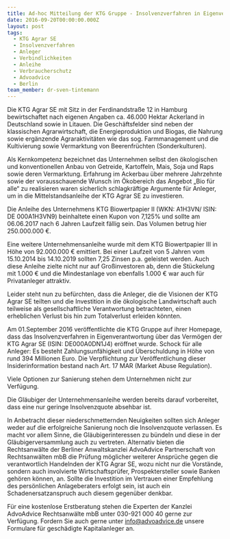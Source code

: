 ```yaml
---
title: Ad-hoc Mitteilung der KTG Gruppe - Insolvenzverfahren in Eigenverwaltung für die KTG Agrar SE eröffnet
date: 2016-09-20T00:00:00.000Z
layout: post
tags:
  - KTG Agrar SE
  - Insolvenzverfahren
  - Anleger
  - Verbindlichkeiten
  - Anleihe
  - Verbraucherschutz
  - Advoadvice
  - Berlin
team_member: dr-sven-tintemann
---
```



Die KTG Agrar SE mit Sitz in der Ferdinandstra&szlig;e 12 in Hamburg bewirtschaftet nach eigenen Angaben ca. 46.000 Hektar Ackerland in Deutschland sowie in Litauen. Die Gesch&auml;ftsfelder sind neben der klassischen Agrarwirtschaft, die Energieproduktion und Biogas, die Nahrung sowie erg&auml;nzende Agraraktivit&auml;ten wie das sog. Farmmanagement und die Kultivierung sowie Vermarktung von Beerenfr&uuml;chten (Sonderkulturen).

Als Kernkompetenz bezeichnet das Unternehmen selbst den &ouml;kologischen und konventionellen Anbau von Getreide, Kartoffeln, Mais, Soja und Raps sowie deren Vermarktung. Erfahrung im Ackerbau &uuml;ber mehrere Jahrzehnte sowie der vorausschauende Wunsch im &Ouml;kobereich das Angebot „Bio f&uuml;r alle“ zu realisieren waren sicherlich schlagkr&auml;ftige Argumente f&uuml;r Anleger, um in die Mittelstandsanleihe der KTG Agrar SE zu investieren.

Die Anleihe des Unternehmens KTG Biowertpapier II (WKN: A1H3VN/ ISIN: DE 000A1H3VN9) beinhaltete einen Kupon von 7,125% und sollte am 06.06.2017 nach 6 Jahren Laufzeit f&auml;llig sein. Das Volumen betrug hier 250.000.000 €.

Eine weitere Unternehmensanleihe wurde mit dem KTG Biowertpapier III in H&ouml;he von 92.000.000 € emittiert. Bei einer Laufzeit von 5 Jahren vom 15.10.2014 bis 14.10.2019 sollten 7,25 Zinsen p.a. geleistet werden. Auch diese Anleihe zielte nicht nur auf Gro&szlig;investoren ab, denn die St&uuml;ckelung mit 1.000 € und die Mindestanlage von ebenfalls 1.000 € war auch f&uuml;r Privatanleger attraktiv.

Leider steht nun zu bef&uuml;rchten, dass die Anleger, die die Visionen der KTG Agrar SE teilten und die Investition in die &ouml;kologische Landwirtschaft auch teilweise als gesellschaftliche Verantwortung betrachteten, einen erheblichen Verlust bis hin zum Totalverlust erleiden k&ouml;nnten.

Am 01.September 2016 ver&ouml;ffentlichte die KTG Gruppe auf ihrer Homepage, dass das Insolvenzverfahren in Eigenverantwortung &uuml;ber das Verm&ouml;gen der KTG Agrar SE (ISIN: DE000A0DN1J4) er&ouml;ffnet wurde. Schock f&uuml;r alle Anleger: Es besteht Zahlungsunf&auml;higkeit und &Uuml;berschuldung in H&ouml;he von rund 394 Millionen Euro. Die Verpflichtung zur Ver&ouml;ffentlichung dieser Insiderinformation bestand nach Art. 17 MAR (Market Abuse Regulation).

Viele Optionen zur Sanierung stehen dem Unternehmen nicht zur Verf&uuml;gung.

Die Gl&auml;ubiger der Unternehmensanleihe werden bereits darauf vorbereitet, dass eine nur geringe Insolvenzquote absehbar ist.

In Anbetracht dieser niederschmetternden Neuigkeiten sollten sich Anleger weder auf die erfolgreiche Sanierung noch die Insolvenzquote verlassen. Es macht vor allem Sinne, die Gl&auml;ubigerinteressen zu b&uuml;ndeln und diese in der Gl&auml;ubigerversammlung auch zu vertreten. Alternativ bieten die Rechtsanw&auml;lte der Berliner Anwaltskanzlei AdvoAdvice Partnerschaft von Rechtsanw&auml;lten mbB die Pr&uuml;fung m&ouml;glicher weiterer Anspr&uuml;che gegen die verantwortlich Handelnden der KTG Agrar SE, wozu nicht nur die Vorst&auml;nde, sondern auch involvierte Wirtschaftspr&uuml;fer, Prospektersteller sowie Banken geh&ouml;ren k&ouml;nnen, an. Sollte die Investition im Vertrauen einer Empfehlung des pers&ouml;nlichen Anlageberaters erfolgt sein, ist auch ein Schadenersatzanspruch auch diesem gegen&uuml;ber denkbar.

F&uuml;r eine kostenlose Erstberatung stehen die Experten der Kanzlei AdvoAdvice Rechtsanw&auml;lte mbB unter 030-921 000 40 gerne zur Verf&uuml;gung. Fordern Sie auch gerne unter [info@advoadvice.de](mailto:info@advoadvice.de) unsere Formulare f&uuml;r gesch&auml;digte Kapitalanleger an. &nbsp;